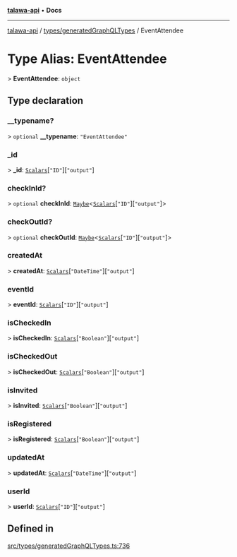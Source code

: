 [**talawa-api**](../../../README.md) • **Docs**

***

[talawa-api](../../../modules.md) / [types/generatedGraphQLTypes](../README.md) / EventAttendee

# Type Alias: EventAttendee

\> **EventAttendee**: `object`

## Type declaration

### \_\_typename?

\> `optional` **\_\_typename**: `"EventAttendee"`

### \_id

\> **\_id**: [`Scalars`](Scalars.md)\[`"ID"`\]\[`"output"`\]

### checkInId?

\> `optional` **checkInId**: [`Maybe`](Maybe.md)\<[`Scalars`](Scalars.md)\[`"ID"`\]\[`"output"`\]\>

### checkOutId?

\> `optional` **checkOutId**: [`Maybe`](Maybe.md)\<[`Scalars`](Scalars.md)\[`"ID"`\]\[`"output"`\]\>

### createdAt

\> **createdAt**: [`Scalars`](Scalars.md)\[`"DateTime"`\]\[`"output"`\]

### eventId

\> **eventId**: [`Scalars`](Scalars.md)\[`"ID"`\]\[`"output"`\]

### isCheckedIn

\> **isCheckedIn**: [`Scalars`](Scalars.md)\[`"Boolean"`\]\[`"output"`\]

### isCheckedOut

\> **isCheckedOut**: [`Scalars`](Scalars.md)\[`"Boolean"`\]\[`"output"`\]

### isInvited

\> **isInvited**: [`Scalars`](Scalars.md)\[`"Boolean"`\]\[`"output"`\]

### isRegistered

\> **isRegistered**: [`Scalars`](Scalars.md)\[`"Boolean"`\]\[`"output"`\]

### updatedAt

\> **updatedAt**: [`Scalars`](Scalars.md)\[`"DateTime"`\]\[`"output"`\]

### userId

\> **userId**: [`Scalars`](Scalars.md)\[`"ID"`\]\[`"output"`\]

## Defined in

[src/types/generatedGraphQLTypes.ts:736](https://github.com/PalisadoesFoundation/talawa-api/blob/d0c167bb942c4778fba221c2cdd27665fc7dbf61/src/types/generatedGraphQLTypes.ts#L736)
